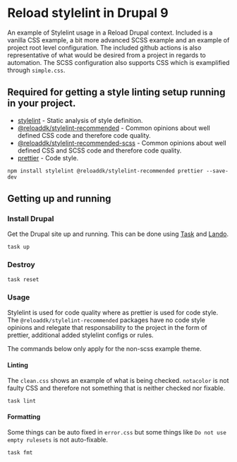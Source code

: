 # Reload stylelint in Drupal 9

An example of Stylelint usage in a Reload Drupal context.
Included is a vanilla CSS example, a bit more advanced SCSS example and an example of project root level configuration.
The included github actions is also representative of what would be desired from a project in regards to automation.
The SCSS configuration also supports CSS which is examplified through `simple.css`.

## Required for getting a style linting setup running in your project.

- [stylelint](https://www.npmjs.com/package/stylelint) - Static analysis of style definition.
- [@reloaddk/stylelint-recommended](https://www.npmjs.com/package/@reloaddk/stylelint-recommended) - Common opinions about well defined CSS code and therefore code quality.
- [@reloaddk/stylelint-recommended-scss](https://www.npmjs.com/package/@reloaddk/stylelint-recommended-scss) - Common opinions about well defined CSS and SCSS code and therefore code quality.
- [prettier](https://www.npmjs.com/package/prettier) - Code style.

```
npm install stylelint @reloaddk/stylelint-recommended prettier --save-dev
```


## Getting up and running

### Install Drupal
Get the Drupal site up and running.
This can be done using [Task](https://taskfile.dev/#/) and [Lando](https://lando.dev).

```
task up
```

### Destroy

```
task reset
```

### Usage

Stylelint is used for code quality where as prettier is used for code style.
The `@reloaddk/stylelint-recommended` packages have no code style opinions and
relegate that responsability to the project in the form of prettier, additional
added stylelint configs or rules.

The commands below only apply for the non-scss example theme.

#### Linting

The `clean.css` shows an example of what is being checked. `notacolor` is not
faulty CSS and therefore not something that is neither checked nor fixable. 

```
task lint
```

#### Formatting

Some things can be auto fixed in `error.css` but some things like
`Do not use empty rulesets` is not auto-fixable.

```
task fmt
```
